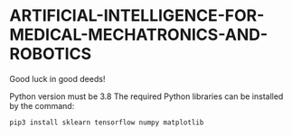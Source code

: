 # ARTIFICIAL-INTELLIGENCE-FOR-MEDICAL-MECHATRONICS-AND-ROBOTICS
Good luck in good deeds!

Python version must be 3.8
The required Python libraries can be installed by the command:
```bash
pip3 install sklearn tensorflow numpy matplotlib
```